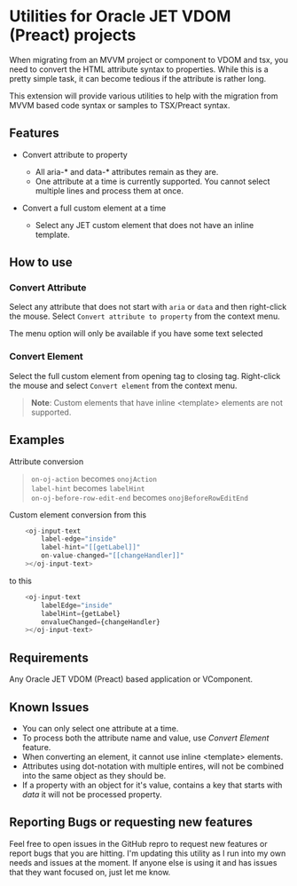 # Utilities for Oracle JET VDOM (Preact) projects

When migrating from an MVVM project or component to VDOM and tsx, you need to convert the HTML attribute syntax to properties.  While this is a pretty simple task, it can become tedious if the attribute is rather long.

This extension will provide various utilities to help with the migration from MVVM based code syntax or samples to TSX/Preact syntax.


## Features

* Convert attribute to property
  * All aria-* and data-* attributes remain as they are.
  * One attribute at a time is currently supported.  You cannot select multiple lines and process them at once.

* Convert a full custom element at a time
  * Select any JET custom element that does not have an inline template.


## How to use

### Convert Attribute
Select any attribute that does not start with `aria` or `data` and then right-click the mouse.  Select `Convert attribute to property` from the context menu.

The menu option will only be available if you have some text selected

### Convert Element
Select the full custom element from opening tag to closing tag. Right-click the mouse and select `Convert element` from the context menu.
> **Note**: Custom elements that have inline \<template> elements are not supported.

## Examples 
Attribute conversion
> `on-oj-action` becomes `onojAction` </br>
  `label-hint` becomes `labelHint` </br>
  `on-oj-before-row-edit-end` becomes `onojBeforeRowEditEnd`

Custom element conversion from this
```javascript
    <oj-input-text
        label-edge="inside"
        label-hint="[[getLabel]]"
        on-value-changed="[[changeHandler]]"
    ></oj-input-text>
```

to this
```javascript
    <oj-input-text
        labelEdge="inside"
        labelHint={getLabel}
        onvalueChanged={changeHandler}
    ></oj-input-text>
```

## Requirements

Any Oracle JET VDOM (Preact) based application or VComponent.


## Known Issues

* You can only select one attribute at a time.
* To process both the attribute name and value, use *Convert Element* feature.
* When converting an element, it cannot use inline \<template> elements.
* Attributes using dot-notation with multiple entires, will not be combined into the same object as they should be.
* If a property with an object for it's value, contains a key that starts with *data* it will not be processed property.


## Reporting Bugs or requesting new features
Feel free to open issues in the GitHub repro to request new features or report bugs that you are hitting.  I'm updating this utility as I run into my own needs and issues at the moment.  If anyone else is using it and has issues that they want focused on, just let me know.